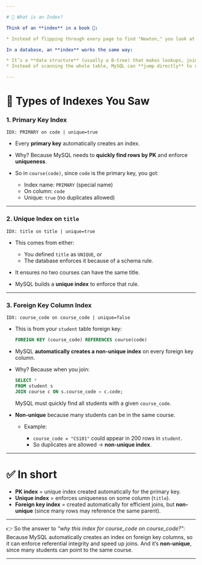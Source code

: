 ```yaml
---

# 📌 What is an Index?

Think of an **index** in a book 📖:

* Instead of flipping through every page to find "Newton," you look at the index at the back → it tells you the exact page numbers.

In a database, an **index** works the same way:

* It’s a **data structure** (usually a B-tree) that makes lookups, joins, and filtering much faster.
* Instead of scanning the whole table, MySQL can **jump directly** to rows using the index.

---
```


# 📌 Types of Indexes You Saw

### 1. **Primary Key Index**

```text
IDX: PRIMARY on code | unique=true
```

* Every **primary key** automatically creates an index.
* Why? Because MySQL needs to **quickly find rows by PK** and enforce **uniqueness**.
* So in `course(code)`, since `code` is the primary key, you got:

  * Index name: `PRIMARY` (special name)
  * On column: `code`
  * Unique: `true` (no duplicates allowed)

---

### 2. **Unique Index on `title`**

```text
IDX: title on title | unique=true
```

* This comes from either:

  * You defined `title` as `UNIQUE`, or
  * The database enforces it because of a schema rule.
* It ensures no two courses can have the same title.
* MySQL builds a **unique index** to enforce that rule.

---

### 3. **Foreign Key Column Index**

```text
IDX: course_code on course_code | unique=false
```

* This is from your `student` table foreign key:

  ```sql
  FOREIGN KEY (course_code) REFERENCES course(code)
  ```
* MySQL **automatically creates a non-unique index** on every foreign key column.
* Why? Because when you join:

  ```sql
  SELECT * 
  FROM student s 
  JOIN course c ON s.course_code = c.code;
  ```

  MySQL must quickly find all students with a given `course_code`.
* **Non-unique** because many students can be in the same course.

  * Example:

    * `course_code = "CS101"` could appear in 200 rows in `student`.
    * So duplicates are allowed → **non-unique index**.

---

# ✅ In short

* **PK index** = unique index created automatically for the primary key.
* **Unique index** = enforces uniqueness on some column (`title`).
* **Foreign key index** = created automatically for efficient joins, but **non-unique** (since many rows may reference the same parent).

---

👉 So the answer to *"why this index for course\_code on course\_code?"*:
Because MySQL automatically creates an index on foreign key columns, so it can enforce referential integrity and speed up joins. And it’s **non-unique**, since many students can point to the same course.

---
